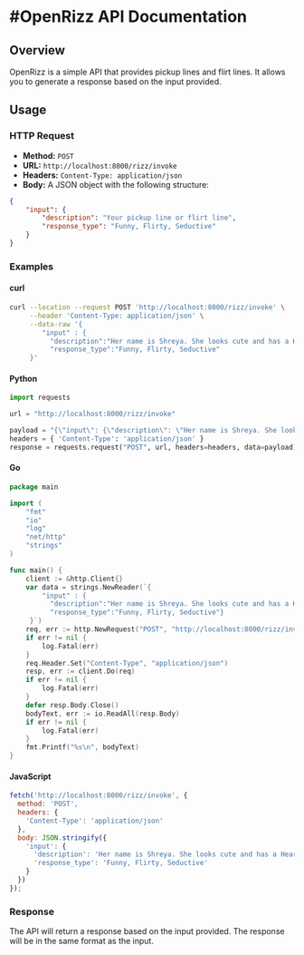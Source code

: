 
#OpenRizz API Documentation
==========================

## Overview
OpenRizz is a simple API that provides pickup lines and flirt lines. It allows you to generate a response based on the input provided.

## Usage

### HTTP Request

*   **Method:** `POST`
*   **URL:** `http://localhost:8000/rizz/invoke`
*   **Headers:** `Content-Type: application/json`
*   **Body:** A JSON object with the following structure:
```json
{
    "input": {
        "description": "Your pickup line or flirt line",
        "response_type": "Funny, Flirty, Seductive"
    }
}
```
### Examples

#### curl
```bash
curl --location --request POST 'http://localhost:8000/rizz/invoke' \
     --header 'Content-Type: application/json' \
     --data-raw '{
        "input" : {
          "description":"Her name is Shreya. She looks cute and has a Heart of Gold (metaphor)!",
          "response_type":"Funny, Flirty, Seductive"
     }'
```
#### Python
```python
import requests

url = "http://localhost:8000/rizz/invoke"

payload = "{\"input\": {\"description\": \"Her name is Shreya. She looks cute and has a Heart of Gold (metaphor)!\",\"response_type\": \"Funny, Flirty, Seductive\"}}"
headers = { 'Content-Type': 'application/json' }
response = requests.request("POST", url, headers=headers, data=payload)
```
#### Go
```go
package main

import (
	"fmt"
	"io"
	"log"
	"net/http"
	"strings"
)

func main() {
	client := &http.Client{}
	var data = strings.NewReader(`{
        "input" : {
          "description":"Her name is Shreya. She looks cute and has a Heart of Gold (metaphor)!",
          "response_type":"Funny, Flirty, Seductive"}
     }`)
	req, err := http.NewRequest("POST", "http://localhost:8000/rizz/invoke", data)
	if err != nil {
		log.Fatal(err)
	}
	req.Header.Set("Content-Type", "application/json")
	resp, err := client.Do(req)
	if err != nil {
		log.Fatal(err)
	}
	defer resp.Body.Close()
	bodyText, err := io.ReadAll(resp.Body)
	if err != nil {
		log.Fatal(err)
	}
	fmt.Printf("%s\n", bodyText)
}
```
#### JavaScript
```javascript
fetch('http://localhost:8000/rizz/invoke', {
  method: 'POST',
  headers: {
    'Content-Type': 'application/json'
  },
  body: JSON.stringify({
    'input': {
      'description': 'Her name is Shreya. She looks cute and has a Heart of Gold (metaphor)!',
      'response_type': 'Funny, Flirty, Seductive'
    }
  })
});
```
### Response
The API will return a response based on the input provided. The response will be in the same format as the input.
